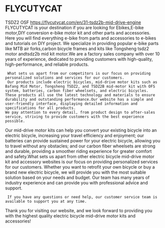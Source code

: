 # FLYCUTYCAT
TSDZ2 OSF
https://flycutycat.com/en/31-tsdz2b-mid-drive-engine
FLYCUTYCAT is your destination if you are looking for Ebikes,E-bike motor,DIY conversion e-bike motor kit and other parts and accessories. Here you will find everything e-bike from parts and accessories to e-bikes and tutorials on DIY project. We specialize in providing popular e-bike parts like MTB air forks,carbon bicycle frames and kits like Tongsheng tsdz2 motor andtsdz2b mid kit motor.We are a factory sales company with over 10 years of experience, dedicated to providing customers with high-quality, high-performance, and reliable products. 

     What sets us apart from our competitors is our focus on providing personalized solutions and services for our customers.
     Our products include electric bicycles, mid-drive motor kits such as Bafang Mid Motor, Tongsheng TSDZ2, and TSDZ2B mid-motor kit with OFS system, batteries, carbon fiber wheelsets, and electric bicycles. 
    These products all use the latest technology and materials to ensure durability and outstanding performance.Our website has a simple and user-friendly interface, displaying detailed information and specifications for all products. 
    We pay attention to every detail, from product design to after-sales service, striving to provide customers with the best experience possible. 
Our mid-drive motor kits can help you convert your existing bicycle into an electric bicycle, increasing your travel efficiency and enjoyment; our batteries can provide sustained power for your electric bicycle, allowing you to travel without any obstacles; and our carbon fiber wheelsets are strong and durable, providing a smoother riding experience for greater comfort and safety.What sets us apart from other electric bicycle mid-drive motor kit and accessory websites is our focus on providing personalized services for our customers. 
     Whether you want to retrofit your own bicycle or buy a brand new electric bicycle, we will provide you with the most suitable solution based on your needs and budget.
     Our team has many years of industry experience and can provide you with professional advice and support.

     If you have any questions or need help, our customer service team is available to support you at any time. 
Thank you for visiting our website, and we look forward to providing you with the highest quality electric bicycle mid-drive motor kits and accessories!

